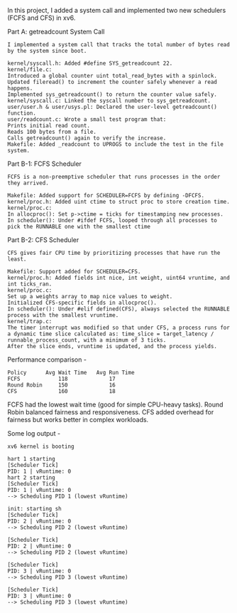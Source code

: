 In this project, I added a system call and implemented two new schedulers (FCFS and CFS) in xv6.


Part A: getreadcount System Call

    I implemented a system call that tracks the total number of bytes read by the system since boot.

    kernel/syscall.h: Added #define SYS_getreadcount 22.
    kernel/file.c:
    Introduced a global counter uint total_read_bytes with a spinlock.
    Updated fileread() to increment the counter safely whenever a read happens.
    Implemented sys_getreadcount() to return the counter value safely.
    kernel/syscall.c: Linked the syscall number to sys_getreadcount.
    user/user.h & user/usys.pl: Declared the user-level getreadcount() function.
    user/readcount.c: Wrote a small test program that:
    Prints initial read count.
    Reads 100 bytes from a file.
    Calls getreadcount() again to verify the increase.
    Makefile: Added _readcount to UPROGS to include the test in the file system.


Part B-1: FCFS Scheduler

    FCFS is a non-preemptive scheduler that runs processes in the order they arrived.

    Makefile: Added support for SCHEDULER=FCFS by defining -DFCFS.
    kernel/proc.h: Added uint ctime to struct proc to store creation time.
    kernel/proc.c:
    In allocproc(): Set p->ctime = ticks for timestamping new processes.
    In scheduler(): Under #ifdef FCFS, looped through all processes to pick the RUNNABLE one with the smallest ctime


Part B-2: CFS Scheduler

    CFS gives fair CPU time by prioritizing processes that have run the least.

    Makefile: Support added for SCHEDULER=CFS.
    kernel/proc.h: Added fields int nice, int weight, uint64 vruntime, and int ticks_ran.
    kernel/proc.c:
    Set up a weights array to map nice values to weight.
    Initialized CFS-specific fields in allocproc().
    In scheduler(): Under #elif defined(CFS), always selected the RUNNABLE process with the smallest vruntime.
    kernel/trap.c:
    The timer interrupt was modified so that under CFS, a process runs for a dynamic time slice calculated as: time_slice = target_latency / runnable_process_count, with a minimum of 3 ticks.
    After the slice ends, vruntime is updated, and the process yields.



Performance comparison -

    Policy	    Avg Wait Time	Avg Run Time
    FCFS	        118	            17
    Round Robin	    150	            16
    CFS	            160	            18

FCFS had the lowest wait time (good for simple CPU-heavy tasks).
Round Robin balanced fairness and responsiveness.
CFS added overhead for fairness but works better in complex workloads.





Some log output - 

    xv6 kernel is booting

    hart 1 starting
    [Scheduler Tick]
    PID: 1 | vRuntime: 0
    hart 2 starting
    [Scheduler Tick]
    PID: 1 | vRuntime: 0
    --> Scheduling PID 1 (lowest vRuntime)

    init: starting sh
    [Scheduler Tick]
    PID: 2 | vRuntime: 0
    --> Scheduling PID 2 (lowest vRuntime)

    [Scheduler Tick]
    PID: 2 | vRuntime: 0
    --> Scheduling PID 2 (lowest vRuntime)

    [Scheduler Tick]
    PID: 3 | vRuntime: 0
    --> Scheduling PID 3 (lowest vRuntime)

    [Scheduler Tick]
    PID: 3 | vRuntime: 0
    --> Scheduling PID 3 (lowest vRuntime)